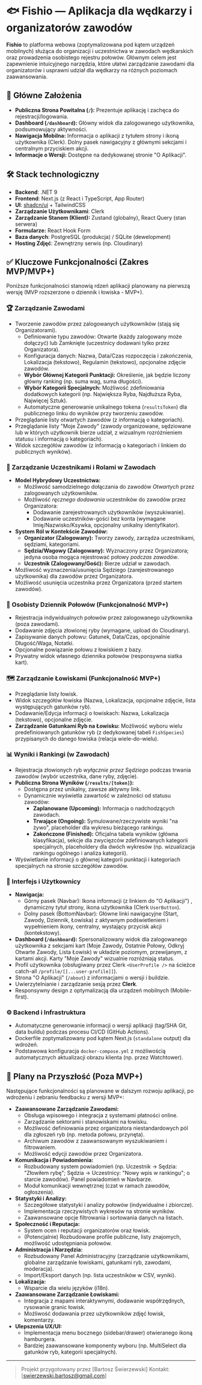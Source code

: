 # 🐟 Fishio — Aplikacja dla wędkarzy i organizatorów zawodów

**Fishio** to platforma webowa (zoptymalizowana pod kątem urządzeń mobilnych) służąca do organizacji i uczestnictwa w zawodach wędkarskich oraz prowadzenia osobistego rejestru połowów. Głównym celem jest zapewnienie intuicyjnego narzędzia, które ułatwi zarządzanie zawodami dla organizatorów i usprawni udział dla wędkarzy na różnych poziomach zaawansowania.

## 🎯 Główne Założenia

- **Publiczna Strona Powitalna (`/`):** Prezentuje aplikację i zachęca do rejestracji/logowania.
- **Dashboard (`/dashboard`):** Główny widok dla zalogowanego użytkownika, podsumowujący aktywności.
- **Nawigacja Mobilna:** Informacja o aplikacji z tytułem strony i ikoną użytkownika (Clerk). Dolny pasek nawigacyjny z głównymi sekcjami i centralnym przyciskiem akcji.
- **Informacje o Wersji:** Dostępne na dedykowanej stronie "O Aplikacji".

## 🛠️ Stack technologiczny

- **Backend**: .NET 9
- **Frontend**: Next.js (z React i TypeScript, App Router)
- **UI**: [shadcn/ui](https://ui.shadcn.dev/) + TailwindCSS
- **Zarządzanie Użytkownikami**: Clerk
- **Zarządzanie Stanem (Klient):** Zustand (globalny), React Query (stan serwera)
- **Formularze:** React Hook Form
- **Baza danych**: PostgreSQL (produkcja) / SQLite (dewelopment)
- **Hosting Zdjęć**: Zewnętrzny serwis (np. Cloudinary)

## ✅ Kluczowe Funkcjonalności (Zakres MVP/MVP+)

Poniższe funkcjonalności stanowią rdzeń aplikacji planowany na pierwszą wersję (MVP rozszerzone o dziennik i łowiska - MVP+).

### 🏆 Zarządzanie Zawodami

- Tworzenie zawodów przez zalogowanych użytkowników (stają się Organizatorami).
  - Definiowanie typu zawodów: Otwarte (każdy zalogowany może dołączyć) lub Zamknięte (uczestnicy dodawani tylko przez Organizatora).
  - Konfiguracja danych: Nazwa, Data/Czas rozpoczęcia i zakończenia, Lokalizacja (tekstowo), Regulamin (tekstowo), opcjonalne zdjęcie zawodów.
  - **Wybór Głównej Kategorii Punktacji:** Określenie, jak będzie liczony główny ranking (np. suma wag, suma długości).
  - **Wybór Kategorii Specjalnych:** Możliwość zdefiniowania dodatkowych kategorii (np. Największa Ryba, Najdłuższa Ryba, Najwięcej Sztuk).
  - Automatyczne generowanie unikalnego tokena (`resultsToken`) dla publicznego linku do wyników przy tworzeniu zawodów.
- Przeglądanie listy otwartych zawodów (z informacją o kategoriach).
- Przeglądanie listy "Moje Zawody" (zawody organizowane, sędziowane lub w których użytkownik bierze udział, z wizualnym rozróżnieniem statusu i informacją o kategoriach).
- Widok szczegółów zawodów (z informacją o kategoriach i linkiem do publicznych wyników).

### 👤 Zarządzanie Uczestnikami i Rolami w Zawodach

- **Model Hybrydowy Uczestnictwa:**
  - Możliwość samodzielnego dołączania do zawodów _Otwartych_ przez zalogowanych użytkowników.
  - Możliwość _ręcznego dodawania_ uczestników do zawodów przez Organizatora:
    - Dodawanie zarejestrowanych użytkowników (wyszukiwanie).
    - Dodawanie uczestników-gości bez konta (wymagane Imię/Nazwisko/Ksywka, opcjonalny unikalny identyfikator).
- **System Ról w Kontekście Zawodów:**
  - **Organizator (Zalogowany):** Tworzy zawody, zarządza uczestnikami, sędziami, kategoriami.
  - **Sędzia/Wagowy (Zalogowany):** Wyznaczony przez Organizatora; jedyna osoba mogąca rejestrować połowy _podczas zawodów_.
  - **Uczestnik (Zalogowany/Gość):** Bierze udział w zawodach.
- Możliwość wyznaczenia/usunięcia Sędziego (zarejestrowanego użytkownika) dla zawodów przez Organizatora.
- Możliwość usunięcia uczestnika przez Organizatora (przed startem zawodów).

### 🎣 Osobisty Dziennik Połowów (Funkcjonalność MVP+)

- Rejestracja indywidualnych połowów przez zalogowanego użytkownika (poza zawodami).
- Dodawanie zdjęcia złowionej ryby (wymagane, upload do Cloudinary).
- Zapisywanie danych połowu: Gatunek, Data/Czas, opcjonalnie Długość/Waga, Notatki.
- Opcjonalne powiązanie połowu z łowiskiem z bazy.
- Prywatny widok własnego dziennika połowów (responsywna siatka kart).

### 🗺️ Zarządzanie Łowiskami (Funkcjonalność MVP+)

- Przeglądanie listy łowisk.
- Widok szczegółów łowiska (Nazwa, Lokalizacja, opcjonalne zdjęcie, lista występujących gatunków ryb).
- Dodawanie/Edycja informacji o łowiskach: Nazwa, Lokalizacja (tekstowo), opcjonalne zdjęcie.
- **Zarządzanie Gatunkami Ryb na Łowisku:** Możliwość wyboru wielu predefiniowanych gatunków ryb (z dedykowanej tabeli `FishSpecies`) przypisanych do danego łowiska (relacja wiele-do-wielu).

### 📊 Wyniki i Rankingi (w Zawodach)

- Rejestracja złowionych ryb _wyłącznie przez Sędziego_ podczas trwania zawodów (wybór uczestnika, dane ryby, zdjęcie).
- **Publiczna Strona Wyników (`/results/[token]`):**
  - Dostępna przez unikalny, zawsze aktywny link.
  - Dynamicznie wyświetla zawartość w zależności od statusu zawodów:
    - **Zaplanowane (Upcoming):** Informacja o nadchodzących zawodach.
    - **Trwające (Ongoing):** Symulowane/rzeczywiste wyniki "na żywo", placeholder dla wykresu bieżącego rankingu.
    - **Zakończone (Finished):** Oficjalna tabela wyników (główna klasyfikacja), sekcje dla zwycięzców zdefiniowanych kategorii specjalnych, placeholdery dla dwóch wykresów (np. wizualizacja rankingu ogólnego i analiza kategorii).
- Wyświetlanie informacji o głównej kategorii punktacji i kategoriach specjalnych na stronie szczegółów zawodów.

### 📱 Interfejs i Użytkownicy

- **Nawigacja:**
  - Górny pasek (Navbar): Ikona informacji (z linkiem do "O Aplikacji") , dynamiczny tytuł strony, ikona użytkownika (Clerk `UserButton`).
  - Dolny pasek (BottomNavbar): Główne linki nawigacyjne (Start, Zawody, Dziennik, Łowiska) z aktywnym podświetleniem i wypełnieniem ikony, centralny, wystający przycisk akcji (kontekstowy).
- **Dashboard (`/dashboard`):** Spersonalizowany widok dla zalogowanego użytkownika z sekcjami kart (Moje Zawody, Ostatnie Połowy, Odkryj Otwarte Zawody, Lista Łowisk) w układzie poziomym, przewijanym, z kartami akcji. Karty "Moje Zawody" wizualnie rozróżniają status.
- Profil użytkownika (obsługiwany przez Clerk `<UserProfile />` na ścieżce catch-all `/profile/[[...user-profile]]`).
- Strona "O Aplikacji" (`/about`) z informacjami o wersji i buildzie.
- Uwierzytelnianie i zarządzanie sesją przez **Clerk**.
- Responsywny design z optymalizacją dla urządzeń mobilnych (Mobile-first).

### ⚙️ Backend i Infrastruktura

- Automatyczne generowanie informacji o wersji aplikacji (tag/SHA Git, data buildu) podczas procesu CI/CD (GitHub Actions).
- Dockerfile zoptymalizowany pod kątem Next.js (`standalone` output) dla wdrożeń.
- Podstawowa konfiguracja `docker-compose.yml` z możliwością automatycznych aktualizacji obrazu klienta (np. przez Watchtower).

## 🚀 Plany na Przyszłość (Poza MVP+)

Następujące funkcjonalności są planowane w dalszym rozwoju aplikacji, po wdrożeniu i zebraniu feedbacku z wersji MVP+:

- **Zaawansowane Zarządzanie Zawodami:**
  - Obsługa wpisowego i integracja z systemami płatności online.
  - Zarządzanie sektorami i stanowiskami na łowisku.
  - Możliwość definiowania przez organizatora niestandardowych pól dla zgłoszeń ryb (np. metoda połowu, przynęta).
  - Archiwum zawodów z zaawansowanym wyszukiwaniem i filtrowaniem.
  - Możliwość edycji zawodów przez Organizatora.
- **Komunikacja i Powiadomienia:**
  - Rozbudowany system powiadomień (np. Uczestnik -> Sędzia: "Złowiłem rybę"; Sędzia -> Uczestnicy: "Nowy wpis w rankingu"; o starcie zawodów). Panel powiadomień w Navbarze.
  - Moduł komunikacji wewnętrznej (czat w ramach zawodów, ogłoszenia).
- **Statystyki i Analizy:**
  - Szczegółowe statystyki i analizy połowów (indywidualne i zbiorcze).
  - Implementacja rzeczywistych wykresów na stronie wyników.
  - Zaawansowane opcje filtrowania i sortowania danych na listach.
- **Społeczność i Reputacja:**
  - System ocen i reputacji organizatorów oraz łowisk.
  - (Potencjalnie) Rozbudowane profile publiczne, listy znajomych, możliwość udostępniania połowów.
- **Administracja i Narzędzia:**
  - Rozbudowany Panel Administracyjny (zarządzanie użytkownikami, globalne zarządzanie łowiskami, gatunkami ryb, zawodami, moderacja).
  - Import/Eksport danych (np. lista uczestników w CSV, wyniki).
- **Lokalizacja:**
  - Wsparcie dla wielu języków (i18n).
- **Zaawansowane Zarządzanie Łowiskami:**
  - Integracja z mapami interaktywnymi, dodawanie współrzędnych, rysowanie granic łowisk.
  - Możliwość dodawania przez użytkowników zdjęć łowisk, komentarzy.
- **Ulepszenia UX/UI:**
  - Implementacja menu bocznego (sidebar/drawer) otwieranego ikoną hamburgera.
  - Bardziej zaawansowane komponenty wyboru (np. MultiSelect dla gatunków ryb, kategorii specjalnych).

---

> Projekt przygotowany przez [Bartosz Świerzewski]
> Kontakt: [swierzewski.bartosz@gmail.com]
